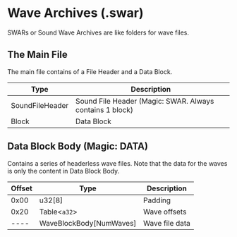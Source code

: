 <link rel="shortcut icon" type="image/x-icon" href="../favicon.ico">

# Wave Archives (.swar)
SWARs or Sound Wave Archives are like folders for wave files.

## The Main File
The main file contains of a File Header and a Data Block.

| **Type** | **Description** |
|----------|-----------------|
|SoundFileHeader|Sound File Header (Magic: SWAR. Always contains 1 block)|
|Block|Data Block|

## Data Block Body (Magic: DATA)
Contains a series of headerless wave files. Note that the data for the waves is only the content in Data Block Body.

| **Offset** | **Type** | **Description** |
|------------|----------|-----------------|
|0x00|u32[8]|Padding|
|0x20|Table<`a32`>|Wave offsets|
|----|WaveBlockBody[NumWaves]|Wave file data|